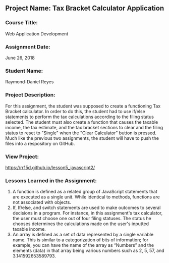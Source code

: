 ## Project Name:  Tax Bracket Calculator Application

### Course Title:
Web Application Development

### Assignment Date:  
June 26, 2018

### Student Name:  
Raymond-Daniel Reyes

### Project Description:
For this assignment, the student was supposed to create a functioning Tax Bracket calculator.  In order to do this, the student had to use if/else statements to perform the tax calculations according to the filing status selected.  The student must also create a function that causes the taxable income, the tax estimate, and the tax bracket sections to clear and the filing status to reset to "Single" when the "Clear Calculator" button is pressed.  Much like the previous two assignments, the student will have to push the files into a respository on GitHub.

### View Project:
 https://rr15d.github.io/lesson5_javascript2/

### Lessons Learned in the Assignment:
1. A function is defined as a related group of JavaScript statements that are executed as a single unit.  While identical to methods, functions are not associated with objects.
2. If, If/else, and switch statements are used to make outcomes to several decisions in a program.  For instance, in this assignment's tax calculator, the user must choose one out of four filing statuses.  The status he chooses determines the calculations made on the user's inputted taxable income.
3. An array is defined as a set of data represented by a single variable name.  This is similar to a categorization of bits of information; for example, you can have the name of the array as “Numbers” and the elements (data) in that array being various numbers such as 2, 5, 57, and 3.141592653589793.


